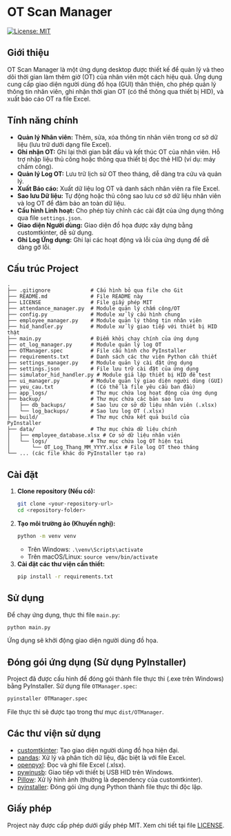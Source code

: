 # OT Scan Manager

[![License: MIT](https://img.shields.io/badge/License-MIT-yellow.svg)](https://opensource.org/licenses/MIT)

## Giới thiệu

OT Scan Manager là một ứng dụng desktop được thiết kế để quản lý và theo dõi thời gian làm thêm giờ (OT) của nhân viên một cách hiệu quả. Ứng dụng cung cấp giao diện người dùng đồ họa (GUI) thân thiện, cho phép quản lý thông tin nhân viên, ghi nhận thời gian OT (có thể thông qua thiết bị HID), và xuất báo cáo OT ra file Excel.

## Tính năng chính

*   **Quản lý Nhân viên:** Thêm, sửa, xóa thông tin nhân viên trong cơ sở dữ liệu (lưu trữ dưới dạng file Excel).
*   **Ghi nhận OT:** Ghi lại thời gian bắt đầu và kết thúc OT của nhân viên. Hỗ trợ nhập liệu thủ công hoặc thông qua thiết bị đọc thẻ HID (ví dụ: máy chấm công).
*   **Quản lý Log OT:** Lưu trữ lịch sử OT theo tháng, dễ dàng tra cứu và quản lý.
*   **Xuất Báo cáo:** Xuất dữ liệu log OT và danh sách nhân viên ra file Excel.
*   **Sao lưu Dữ liệu:** Tự động hoặc thủ công sao lưu cơ sở dữ liệu nhân viên và log OT để đảm bảo an toàn dữ liệu.
*   **Cấu hình Linh hoạt:** Cho phép tùy chỉnh các cài đặt của ứng dụng thông qua file `settings.json`.
*   **Giao diện Người dùng:** Giao diện đồ họa được xây dựng bằng customtkinter, dễ sử dụng.
*   **Ghi Log Ứng dụng:** Ghi lại các hoạt động và lỗi của ứng dụng để dễ dàng gỡ lỗi.

## Cấu trúc Project

```
.
├── .gitignore             # Cấu hình bỏ qua file cho Git
├── README.md              # File README này
├── LICENSE                # File giấy phép MIT
├── attendance_manager.py  # Module quản lý chấm công/OT
├── config.py              # Module xử lý cấu hình chung
├── employee_manager.py    # Module quản lý thông tin nhân viên
├── hid_handler.py         # Module xử lý giao tiếp với thiết bị HID thật
├── main.py                # Điểm khởi chạy chính của ứng dụng
├── ot_log_manager.py      # Module quản lý log OT
├── OTManager.spec         # File cấu hình cho PyInstaller
├── requirements.txt       # Danh sách các thư viện Python cần thiết
├── settings_manager.py    # Module quản lý cài đặt ứng dụng
├── settings.json          # File lưu trữ cài đặt của ứng dụng
├── simulator_hid_handler.py # Module giả lập thiết bị HID để test
├── ui_manager.py          # Module quản lý giao diện người dùng (GUI)
├── yeu_cau.txt            # (Có thể là file yêu cầu ban đầu)
├── app_logs/              # Thư mục chứa log hoạt động của ứng dụng
├── backup/                # Thư mục chứa các bản sao lưu
│   ├── db_backups/        # Sao lưu cơ sở dữ liệu nhân viên (.xlsx)
│   └── log_backups/       # Sao lưu log OT (.xlsx)
├── build/                 # Thư mục chứa kết quả build của PyInstaller
├── data/                  # Thư mục chứa dữ liệu chính
│   ├── employee_database.xlsx # Cơ sở dữ liệu nhân viên
│   └── logs/              # Thư mục chứa log OT hiện tại
│       └── OT_Log_Thang_MM_YYYY.xlsx # File log OT theo tháng
└── ... (các file khác do PyInstaller tạo ra)
```

## Cài đặt

1.  **Clone repository (Nếu có):**
    ```bash
    git clone <your-repository-url>
    cd <repository-folder>
    ```
2.  **Tạo môi trường ảo (Khuyến nghị):**
    ```bash
    python -m venv venv
    ```
    *   Trên Windows: `.\venv\Scripts\activate`
    *   Trên macOS/Linux: `source venv/bin/activate`
3.  **Cài đặt các thư viện cần thiết:**
    ```bash
    pip install -r requirements.txt
    ```

## Sử dụng

Để chạy ứng dụng, thực thi file `main.py`:

```bash
python main.py
```

Ứng dụng sẽ khởi động giao diện người dùng đồ họa.

## Đóng gói ứng dụng (Sử dụng PyInstaller)

Project đã được cấu hình để đóng gói thành file thực thi (.exe trên Windows) bằng PyInstaller. Sử dụng file `OTManager.spec`:

```bash
pyinstaller OTManager.spec
```

File thực thi sẽ được tạo trong thư mục `dist/OTManager`.

## Các thư viện sử dụng

*   [customtkinter](https://github.com/TomSchimansky/CustomTkinter): Tạo giao diện người dùng đồ họa hiện đại.
*   [pandas](https://pandas.pydata.org/): Xử lý và phân tích dữ liệu, đặc biệt là với file Excel.
*   [openpyxl](https://openpyxl.readthedocs.io/en/stable/): Đọc và ghi file Excel (.xlsx).
*   [pywinusb](https://github.com/pywinusb/pywinusb): Giao tiếp với thiết bị USB HID trên Windows.
*   [Pillow](https://python-pillow.org/): Xử lý hình ảnh (thường là dependency của customtkinter).
*   [pyinstaller](https://pyinstaller.org/en/stable/): Đóng gói ứng dụng Python thành file thực thi độc lập.

## Giấy phép

Project này được cấp phép dưới giấy phép MIT. Xem chi tiết tại file [LICENSE](LICENSE).
